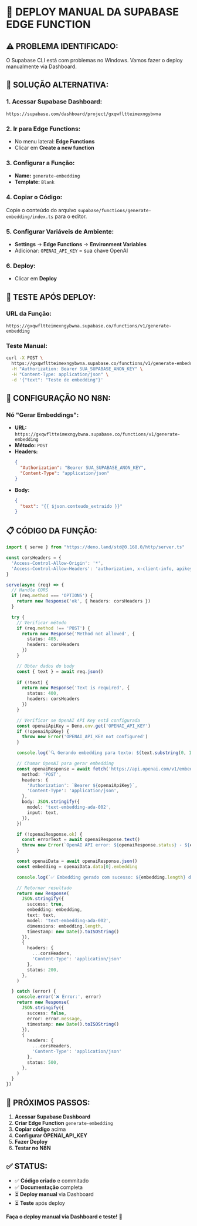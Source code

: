 # 🚀 DEPLOY MANUAL DA SUPABASE EDGE FUNCTION

## ⚠️ **PROBLEMA IDENTIFICADO:**
O Supabase CLI está com problemas no Windows. Vamos fazer o deploy manualmente via Dashboard.

## 🔧 **SOLUÇÃO ALTERNATIVA:**

### **1. Acessar Supabase Dashboard:**
```
https://supabase.com/dashboard/project/gxqwfltteimexngybwna
```

### **2. Ir para Edge Functions:**
- No menu lateral: **Edge Functions**
- Clicar em **Create a new function**

### **3. Configurar a Função:**
- **Name:** `generate-embedding`
- **Template:** `Blank`

### **4. Copiar o Código:**
Copie o conteúdo do arquivo `supabase/functions/generate-embedding/index.ts` para o editor.

### **5. Configurar Variáveis de Ambiente:**
- **Settings** → **Edge Functions** → **Environment Variables**
- Adicionar: `OPENAI_API_KEY` = sua chave OpenAI

### **6. Deploy:**
- Clicar em **Deploy**

## 🧪 **TESTE APÓS DEPLOY:**

### **URL da Função:**
```
https://gxqwfltteimexngybwna.supabase.co/functions/v1/generate-embedding
```

### **Teste Manual:**
```bash
curl -X POST \
  https://gxqwfltteimexngybwna.supabase.co/functions/v1/generate-embedding \
  -H "Authorization: Bearer SUA_SUPABASE_ANON_KEY" \
  -H "Content-Type: application/json" \
  -d '{"text": "Teste de embedding"}'
```

## 🔧 **CONFIGURAÇÃO NO N8N:**

### **Nó "Gerar Embeddings":**
- **URL:** `https://gxqwfltteimexngybwna.supabase.co/functions/v1/generate-embedding`
- **Método:** `POST`
- **Headers:**
  ```json
  {
    "Authorization": "Bearer SUA_SUPABASE_ANON_KEY",
    "Content-Type": "application/json"
  }
  ```
- **Body:**
  ```json
  {
    "text": "{{ $json.conteudo_extraido }}"
  }
  ```

## 📋 **CÓDIGO DA FUNÇÃO:**

```typescript
import { serve } from "https://deno.land/std@0.168.0/http/server.ts"

const corsHeaders = {
  'Access-Control-Allow-Origin': '*',
  'Access-Control-Allow-Headers': 'authorization, x-client-info, apikey, content-type',
}

serve(async (req) => {
  // Handle CORS
  if (req.method === 'OPTIONS') {
    return new Response('ok', { headers: corsHeaders })
  }

  try {
    // Verificar método
    if (req.method !== 'POST') {
      return new Response('Method not allowed', { 
        status: 405, 
        headers: corsHeaders 
      })
    }

    // Obter dados do body
    const { text } = await req.json()
    
    if (!text) {
      return new Response('Text is required', { 
        status: 400, 
        headers: corsHeaders 
      })
    }

    // Verificar se OpenAI API Key está configurada
    const openaiApiKey = Deno.env.get('OPENAI_API_KEY')
    if (!openaiApiKey) {
      throw new Error('OPENAI_API_KEY not configured')
    }

    console.log(`🔍 Gerando embedding para texto: ${text.substring(0, 100)}...`)

    // Chamar OpenAI para gerar embedding
    const openaiResponse = await fetch('https://api.openai.com/v1/embeddings', {
      method: 'POST',
      headers: {
        'Authorization': `Bearer ${openaiApiKey}`,
        'Content-Type': 'application/json',
      },
      body: JSON.stringify({
        model: 'text-embedding-ada-002',
        input: text,
      }),
    })

    if (!openaiResponse.ok) {
      const errorText = await openaiResponse.text()
      throw new Error(`OpenAI API error: ${openaiResponse.status} - ${errorText}`)
    }

    const openaiData = await openaiResponse.json()
    const embedding = openaiData.data[0].embedding

    console.log(`✅ Embedding gerado com sucesso: ${embedding.length} dimensões`)

    // Retornar resultado
    return new Response(
      JSON.stringify({
        success: true,
        embedding: embedding,
        text: text,
        model: 'text-embedding-ada-002',
        dimensions: embedding.length,
        timestamp: new Date().toISOString()
      }),
      {
        headers: { 
          ...corsHeaders, 
          'Content-Type': 'application/json' 
        },
        status: 200,
      },
    )

  } catch (error) {
    console.error('❌ Error:', error)
    return new Response(
      JSON.stringify({
        success: false,
        error: error.message,
        timestamp: new Date().toISOString()
      }),
      {
        headers: { 
          ...corsHeaders, 
          'Content-Type': 'application/json' 
        },
        status: 500,
      },
    )
  }
})
```

## 🎯 **PRÓXIMOS PASSOS:**

1. **Acessar Supabase Dashboard**
2. **Criar Edge Function** `generate-embedding`
3. **Copiar código** acima
4. **Configurar OPENAI_API_KEY**
5. **Fazer Deploy**
6. **Testar no N8N**

## ✅ **STATUS:**

- ✅ **Código criado** e commitado
- ✅ **Documentação** completa
- ⏳ **Deploy manual** via Dashboard
- ⏳ **Teste** após deploy

**Faça o deploy manual via Dashboard e teste!** 🚀
